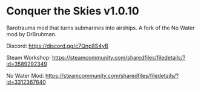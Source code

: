 # Conquer the Skies v1.0.10

Barotrauma mod that turns submarines into airships. A fork of the No Water mod by DrBruhman.

Discord: https://discord.gg/c7Qnp8S4yB

Steam Workshop: https://steamcommunity.com/sharedfiles/filedetails/?id=3589292349

No Water Mod: https://steamcommunity.com/sharedfiles/filedetails/?id=3312367640
